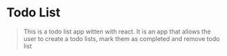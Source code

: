 # Todo List 

> This is a todo list app witten with react. It is an app that allows the user to create a todo lists, mark them as completed and remove todo list
